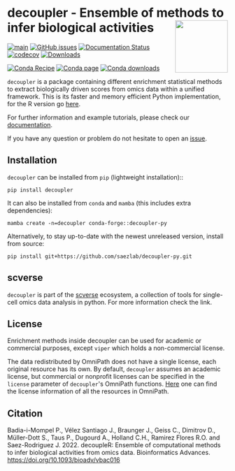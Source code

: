 # decoupler - Ensemble of methods to infer biological activities <img src="https://github.com/saezlab/decoupleR/blob/master/inst/figures/logo.svg?raw=1" align="right" width="120" class="no-scaled-link" />
<!-- badges: start -->
[![main](https://github.com/saezlab/decoupler-py/actions/workflows/ci.yml/badge.svg)](https://github.com/saezlab/decoupler-py/actions)
[![GitHub issues](https://img.shields.io/github/issues/saezlab/decoupler-py.svg)](https://github.com/saezlab/decoupler-py/issues/)
[![Documentation Status](https://readthedocs.org/projects/decoupler-py/badge/?version=latest)](https://decoupler-py.readthedocs.io/en/latest/?badge=latest)
[![codecov](https://codecov.io/gh/saezlab/decoupler-py/branch/main/graph/badge.svg?token=TM0P29KKN5)](https://codecov.io/gh/saezlab/decoupler-py)
[![Downloads](https://static.pepy.tech/badge/decoupler)](https://pepy.tech/project/decoupler)

[![Conda Recipe](https://img.shields.io/badge/recipe-decoupler--py-green.svg)](https://anaconda.org/conda-forge/decoupler-py)
[![Conda page](https://img.shields.io/conda/vn/conda-forge/decoupler-py.svg)](https://anaconda.org/conda-forge/decoupler-py)
[![Conda downloads](https://img.shields.io/conda/dn/conda-forge/decoupler-py.svg)](https://anaconda.org/conda-forge/decoupler-py)
<!-- badges: end -->

`decoupler` is a package containing different enrichment statistical methods to extract biologically driven scores from omics data within a unified framework.
This is its faster and memory efficient Python implementation, for the R version go [here](https://github.com/saezlab/decoupleR).

For further information and example tutorials, please check our [documentation](https://decoupler-py.readthedocs.io/en/latest/index.html).

If you have any question or problem do not hesitate to open an [issue](https://github.com/saezlab/decoupler-py/issues).

## Installation

`decoupler` can be installed from `pip` (lightweight installation)::
```
pip install decoupler
```

It can also be installed from `conda` and `mamba` (this includes extra dependencies):
```
mamba create -n=decoupler conda-forge::decoupler-py
```

Alternatively, to stay up-to-date with the newest unreleased version, install from source: 
```
pip install git+https://github.com/saezlab/decoupler-py.git
```

## scverse
`decoupler` is part of the [scverse](https://scverse.org) ecosystem, a collection of tools for single-cell omics data analysis in python.
For more information check the link.

## License
Enrichment methods inside decoupler can be used for academic or commercial purposes, except `viper` which holds a non-commercial license. 

The data redistributed by OmniPath does not have a single license, each original resource has its own. By default, `decoupler`
assumes an academic license, but commercial or nonprofit licenses can be specified in the `license` parameter of `decoupler`'s OmniPath functions.
[Here](https://omnipathdb.org/info) one can find the license information of all the resources in OmniPath.

## Citation

Badia-i-Mompel P., Vélez Santiago J., Braunger J., Geiss C., Dimitrov D.,
Müller-Dott S., Taus P., Dugourd A., Holland C.H., Ramirez Flores R.O.
and Saez-Rodriguez J. 2022. decoupleR: Ensemble of computational methods
to infer biological activities from omics data. Bioinformatics Advances.
<https://doi.org/10.1093/bioadv/vbac016>
